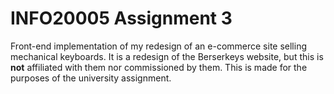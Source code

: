 # INFO20005 Assignment 3

Front-end implementation of my redesign of an e-commerce site selling mechanical keyboards.
It is a redesign of the Berserkeys website, but this is **not** affiliated with them nor commissioned by them. This is made for the purposes of the university assignment.

